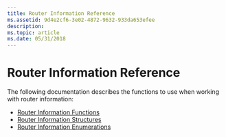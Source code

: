 ```yaml
---
title: Router Information Reference
ms.assetid: 9d4e2cf6-3e02-4872-9632-933da653efee
description: 
ms.topic: article
ms.date: 05/31/2018
---
```


# Router Information Reference

The following documentation describes the functions to use when working with router information:

-   [Router Information Functions](router-information-functions.md)
-   [Router Information Structures](router-information-structures.md)
-   [Router Information Enumerations](router-information-enumerations.md)

 

 




